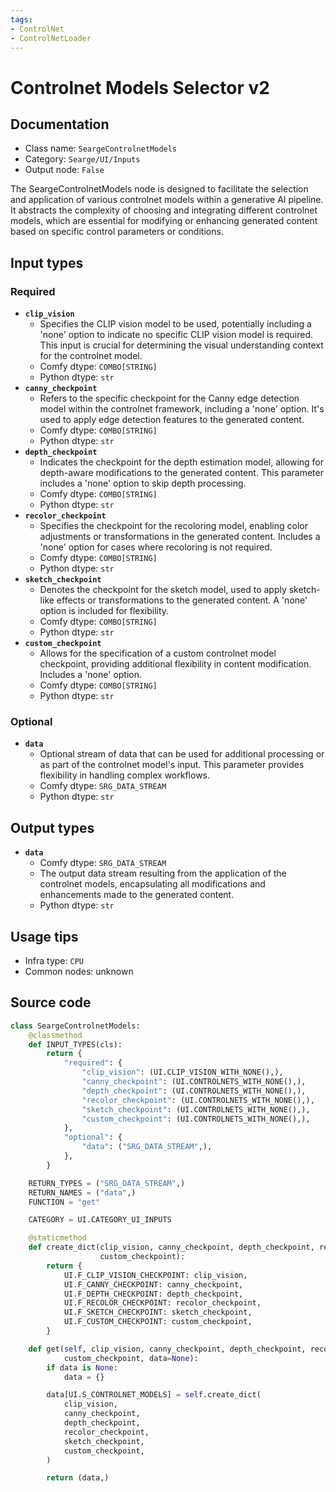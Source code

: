 ```yaml
---
tags:
- ControlNet
- ControlNetLoader
---
```


# Controlnet Models Selector v2
## Documentation
- Class name: `SeargeControlnetModels`
- Category: `Searge/UI/Inputs`
- Output node: `False`

The SeargeControlnetModels node is designed to facilitate the selection and application of various controlnet models within a generative AI pipeline. It abstracts the complexity of choosing and integrating different controlnet models, which are essential for modifying or enhancing generated content based on specific control parameters or conditions.
## Input types
### Required
- **`clip_vision`**
    - Specifies the CLIP vision model to be used, potentially including a 'none' option to indicate no specific CLIP vision model is required. This input is crucial for determining the visual understanding context for the controlnet model.
    - Comfy dtype: `COMBO[STRING]`
    - Python dtype: `str`
- **`canny_checkpoint`**
    - Refers to the specific checkpoint for the Canny edge detection model within the controlnet framework, including a 'none' option. It's used to apply edge detection features to the generated content.
    - Comfy dtype: `COMBO[STRING]`
    - Python dtype: `str`
- **`depth_checkpoint`**
    - Indicates the checkpoint for the depth estimation model, allowing for depth-aware modifications to the generated content. This parameter includes a 'none' option to skip depth processing.
    - Comfy dtype: `COMBO[STRING]`
    - Python dtype: `str`
- **`recolor_checkpoint`**
    - Specifies the checkpoint for the recoloring model, enabling color adjustments or transformations in the generated content. Includes a 'none' option for cases where recoloring is not required.
    - Comfy dtype: `COMBO[STRING]`
    - Python dtype: `str`
- **`sketch_checkpoint`**
    - Denotes the checkpoint for the sketch model, used to apply sketch-like effects or transformations to the generated content. A 'none' option is included for flexibility.
    - Comfy dtype: `COMBO[STRING]`
    - Python dtype: `str`
- **`custom_checkpoint`**
    - Allows for the specification of a custom controlnet model checkpoint, providing additional flexibility in content modification. Includes a 'none' option.
    - Comfy dtype: `COMBO[STRING]`
    - Python dtype: `str`
### Optional
- **`data`**
    - Optional stream of data that can be used for additional processing or as part of the controlnet model's input. This parameter provides flexibility in handling complex workflows.
    - Comfy dtype: `SRG_DATA_STREAM`
    - Python dtype: `str`
## Output types
- **`data`**
    - Comfy dtype: `SRG_DATA_STREAM`
    - The output data stream resulting from the application of the controlnet models, encapsulating all modifications and enhancements made to the generated content.
    - Python dtype: `str`
## Usage tips
- Infra type: `CPU`
- Common nodes: unknown


## Source code
```python
class SeargeControlnetModels:
    @classmethod
    def INPUT_TYPES(cls):
        return {
            "required": {
                "clip_vision": (UI.CLIP_VISION_WITH_NONE(),),
                "canny_checkpoint": (UI.CONTROLNETS_WITH_NONE(),),
                "depth_checkpoint": (UI.CONTROLNETS_WITH_NONE(),),
                "recolor_checkpoint": (UI.CONTROLNETS_WITH_NONE(),),
                "sketch_checkpoint": (UI.CONTROLNETS_WITH_NONE(),),
                "custom_checkpoint": (UI.CONTROLNETS_WITH_NONE(),),
            },
            "optional": {
                "data": ("SRG_DATA_STREAM",),
            },
        }

    RETURN_TYPES = ("SRG_DATA_STREAM",)
    RETURN_NAMES = ("data",)
    FUNCTION = "get"

    CATEGORY = UI.CATEGORY_UI_INPUTS

    @staticmethod
    def create_dict(clip_vision, canny_checkpoint, depth_checkpoint, recolor_checkpoint, sketch_checkpoint,
                    custom_checkpoint):
        return {
            UI.F_CLIP_VISION_CHECKPOINT: clip_vision,
            UI.F_CANNY_CHECKPOINT: canny_checkpoint,
            UI.F_DEPTH_CHECKPOINT: depth_checkpoint,
            UI.F_RECOLOR_CHECKPOINT: recolor_checkpoint,
            UI.F_SKETCH_CHECKPOINT: sketch_checkpoint,
            UI.F_CUSTOM_CHECKPOINT: custom_checkpoint,
        }

    def get(self, clip_vision, canny_checkpoint, depth_checkpoint, recolor_checkpoint, sketch_checkpoint,
            custom_checkpoint, data=None):
        if data is None:
            data = {}

        data[UI.S_CONTROLNET_MODELS] = self.create_dict(
            clip_vision,
            canny_checkpoint,
            depth_checkpoint,
            recolor_checkpoint,
            sketch_checkpoint,
            custom_checkpoint,
        )

        return (data,)

```
